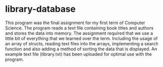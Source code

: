# library-database

This program was the final assignment for my first term of Computer Science.
The program reads a text file containing book titles and authors and stores 
the data into memory. The assignment required that we use a little bit of 
everything that we learned over the term. Including the usage of an array of 
structs, reading text files into the arrays, implementing a search function 
and also adding a method of sorting the data that is displayed. An example
text file (library.txt) has been uploaded for optimal use with the program.
